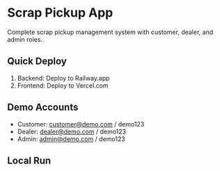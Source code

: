# Scrap Pickup App

Complete scrap pickup management system with customer, dealer, and admin roles.

## Quick Deploy
1. Backend: Deploy to Railway.app
2. Frontend: Deploy to Vercel.com

## Demo Accounts
- Customer: customer@demo.com / demo123
- Dealer: dealer@demo.com / demo123
- Admin: admin@demo.com / demo123

## Local Run
